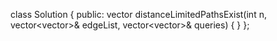 class Solution {
public:
vector<bool> distanceLimitedPathsExist(int n, vector<vector<int>>& edgeList, vector<vector<int>>& queries) {
}
};